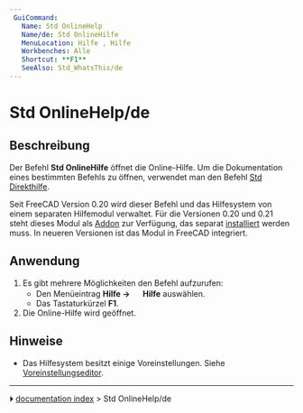 ```yaml
---
 GuiCommand:
   Name: Std OnlineHelp
   Name/de: Std OnlineHilfe
   MenuLocation: Hilfe , Hilfe
   Workbenches: Alle
   Shortcut: **F1**
   SeeAlso: Std_WhatsThis/de
---
```


# Std OnlineHelp/de



## Beschreibung

Der Befehl **Std OnlineHilfe** öffnet die Online-Hilfe. Um die Dokumentation eines bestimmten Befehls zu öffnen, verwendet man den Befehl [Std Direkthilfe](Std_WhatsThis/de.md).

Seit FreeCAD Version 0.20 wird dieser Befehl und das Hilfesystem von einem separaten Hilfemodul verwaltet. Für die Versionen 0.20 und 0.21 steht dieses Modul als [Addon](https://github.com/FreeCAD/FreeCAD-Help) zur Verfügung, das separat [installiert](Std_AddonMgr/de.md) werden muss. In neueren Versionen ist das Modul in FreeCAD integriert.



## Anwendung

1.  Es gibt mehrere Möglichkeiten den Befehl aufzurufen:
    -   Den Menüeintrag **Hilfe → <img src="images/Std_OnlineHelp.svg" width=16px> Hilfe** auswählen.
    -   Das Tastaturkürzel **F1**.
2.  Die Online-Hilfe wird geöffnet.



## Hinweise

-   Das Hilfesystem besitzt einige Voreinstellungen. Siehe [Voreinstellungseditor](Preferences_Editor/de#Hilfe.md).



---
⏵ [documentation index](../README.md) > Std OnlineHelp/de
